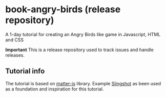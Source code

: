 # book-angry-birds (release repository)
A 1-day tutorial for creating an Angry Birds like game in Javascript, HTML and CSS

**Important** This is a release repository used to track issues and handle releases.

## Tutorial info
The tutorial is based on [matter-js](https://github.com/liabru/matter-js/) library. Example 
[Slingshot](https://github.com/liabru/matter-js/blob/master/examples/slingshot.js) as been used
as a foundation and inspiration for this tutorial.
